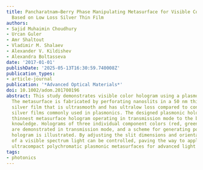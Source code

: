 ```yaml
---
title: Pancharatnam–Berry Phase Manipulating Metasurface for Visible Color Hologram
  Based on Low Loss Silver Thin Film
authors:
- Sajid Muhaimin Choudhury
- Urcan Guler
- Amr Shaltout
- Vladimir M. Shalaev
- Alexander V. Kildishev
- Alexandra Boltasseva
date: '2017-01-01'
publishDate: '2025-05-13T16:30:59.740008Z'
publication_types:
- article-journal
publication: '*Advanced Optical Materials*'
doi: 10.1002/adom.201700196
abstract: This study demonstrates visible color hologram using a plasmonic metasurface.
  The metasurface is fabricated by perforating nanoslits in a 50 nm thick monocrystalline
  silver film that is ultrasmooth and has ultralow loss compared to conventional polycrystalline
  silver films commonly used in plasmonics. The designed plasmonic hologram is the
  thinnest metasurface hologram operating in transmission mode to the best of our
  knowledge. Holograms of three individual component colors (red, green, and blue)
  are demonstrated in transmission mode, and a scheme for generating polychromatic
  hologram is illustrated. By adjusting the slit dimensions and orientation, the phase
  of a visible spectrum light can be controlled, paving the way to applications of
  ultracompact polychromatic plasmonic metasurfaces for advanced light manipulation.
tags:
- photonics
---
```

